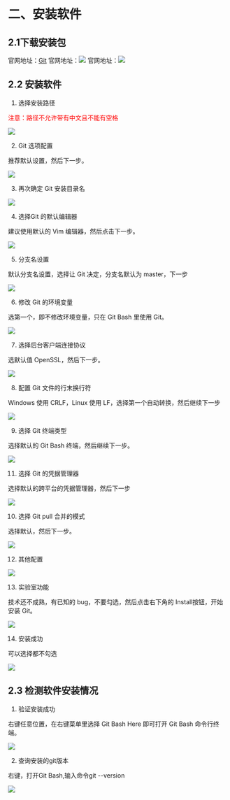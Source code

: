 
# 二、安装软件

##  2.1下载安装包
官网地址：[Git](https://git-scm.com/)
官网地址：![](/other/version/git/git-install-01.jpg)
官网地址：![](/other/version/git/git-install-02.jpg)

##  2.2 安装软件
1. 选择安装路径

<span style="color:red">注意：路径不允许带有中文且不能有空格</span>

![](/other/version/git/git-install-03.jpg)

2. Git 选项配置

推荐默认设置，然后下一步。

![](/other/version/git/git-install-04.jpg)

3. 再次确定 Git 安装目录名

![](/other/version/git/git-install-05.png)

4. 选择Git 的默认编辑器

建议使用默认的 Vim 编辑器，然后点击下一步。

![](/other/version/git/git-install-06.png)

5. 分支名设置

默认分支名设置，选择让 Git 决定，分支名默认为 master，下一步

![](/other/version/git/git-install-07.png)

6. 修改 Git 的环境变量

选第一个，即不修改环境变量，只在 Git Bash 里使用 Git。

![](/other/version/git/git-install-08.png)

7. 选择后台客户端连接协议

选默认值 OpenSSL，然后下一步。

![](/other/version/git/git-install-09.png)

8. 配置 Git 文件的行末换行符

Windows 使用 CRLF，Linux 使用 LF，选择第一个自动转换，然后继续下一步

![](/other/version/git/git-install-10.png)

9. 选择 Git 终端类型

选择默认的 Git Bash 终端，然后继续下一步。

![](/other/version/git/git-install-11.png)

11. 选择 Git 的凭据管理器

选择默认的跨平台的凭据管理器，然后下一步

![](/other/version/git/git-install-12.png)

10. 选择 Git pull 合并的模式

选择默认，然后下一步。

![](/other/version/git/git-install-13.png)


12. 其他配置

![](/other/version/git/git-install-14.png)

13. 实验室功能

技术还不成熟，有已知的 bug，不要勾选，然后点击右下角的 Install按钮，开始安装 Git。

![](/other/version/git/git-install-15.png)


14. 安装成功

可以选择都不勾选

![](/other/version/git/git-install-16.png)

## 2.3 检测软件安装情况

1. 验证安装成功

右键任意位置，在右键菜单里选择 Git Bash Here 即可打开 Git Bash 命令行终端。

![](/other/version/git/git-install-17.png)


2. 查询安装的git版本

右键，打开Git Bash,输入命令git --version

![](/other/version/git/git-install-18.jpg)


